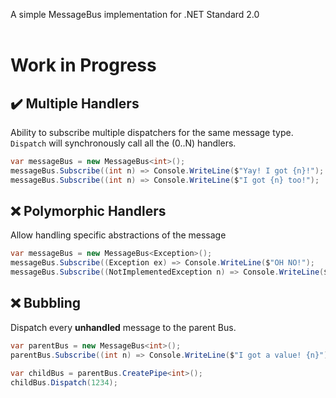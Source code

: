 A simple MessageBus implementation for .NET Standard 2.0
<br/><br/>

# Work in Progress

## ✔️ Multiple Handlers

Ability to subscribe multiple dispatchers for the same message type.<br/>
`Dispatch` will synchronously call all the (0..N) handlers.

```csharp
var messageBus = new MessageBus<int>();
messageBus.Subscribe((int n) => Console.WriteLine($"Yay! I got {n}!");
messageBus.Subscribe((int n) => Console.WriteLine($"I got {n} too!");
```

## ❌ Polymorphic Handlers

Allow handling specific abstractions of the message

```csharp
var messageBus = new MessageBus<Exception>();
messageBus.Subscribe((Exception ex) => Console.WriteLine($"OH NO!");
messageBus.Subscribe((NotImplementedException n) => Console.WriteLine($"HAHAHA, ignore this :P");
```

## ❌ Bubbling

Dispatch every **unhandled** message to the parent Bus.

```csharp
var parentBus = new MessageBus<int>();
parentBus.Subscribe((int n) => Console.WriteLine($"I got a value! {n}");

var childBus = parentBus.CreatePipe<int>();
childBus.Dispatch(1234);
```
